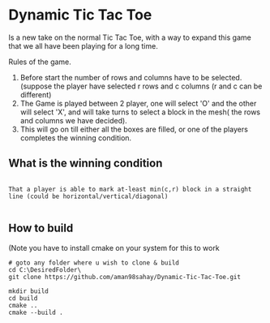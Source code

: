 # Dynamic Tic Tac Toe

Is a new take on the normal Tic Tac Toe, with a way to expand this game that we all have been playing for a long time.

Rules of the game.

1. Before start the number of rows and columns have to be selected. (suppose the player have selected r rows and c columns (r and c can be different)
2. The Game is played between 2 player, one will select 'O' and the other will select 'X', and will take turns to select 
	a block in the mesh( the rows and columns we have decided).
3. This will go on till either all the boxes are filled, or one of the players completes the winning condition. 
	

## What is the winning condition

```

That a player is able to mark at-least min(c,r) block in a straight line (could be horizontal/vertical/diagonal)


```



## How to build 

(Note you have to install cmake on your system for this to work

```
# goto any folder where u wish to clone & build
cd C:\DesiredFolder\
git clone https://github.com/aman98sahay/Dynamic-Tic-Tac-Toe.git 

mkdir build 
cd build 
cmake ..
cmake --build .

```
